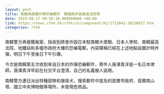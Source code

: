 ```yaml
---
layout: post
title: 南韓再接獲炸彈恐嚇郵件　聲稱將炸毀最高法院等
date: 2023-08-17 09:56:18.000000000 +08:00
link: https://news.rthk.hk/rthk/ch/component/k2/1713842-20230817.htm
categories: rthk
---
```


南韓警方再接獲報案，指收到將會炸毀日本駐南韓大使館、日本人學校、南韓最高法院、地鐵站和多幢市政府大樓的恐嚇電郵，內容聲稱已經在上述地點設置計時炸彈，明日下午至後日下午引爆。

今次是南韓第五次收到來自日本的炸彈恐嚇郵件，寄件人唐澤貴洋是一名日本律師，唐澤貴洋早前在社交平台澄清，自己的名義被人盜用。

南韓警方連日派出特種部隊和搜尋犬，搜索郵件中提及的首爾市政府、首爾南山塔、國立中央博物館等場所，未發現危險品。
